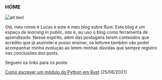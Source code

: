### HOME

![alt text](http://url/to/img.png)

Olá, meu nome é Lucas e este é meu blog sobre Rust. Este blog é um espaço de *learning in public*, isto é, eu uso o blog como ferramenta de aprendizado. Nesse espírito, além das postagens terem conteúdos que acredito que já assimilei e posso ensinar, os leitores também vão poder acompanhar minha evolução ao lerem minhas dúvidas que sempre registro nas conclusões dos posts.

Seguem os links para os posts:

[Como escrever um módulo do Python em Rust](https://lucascr91.github.io/crustacea/rust2pythonmodule) (25/06/2021)
